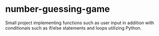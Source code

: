 # number-guessing-game
Small project implementing functions such as user input in addition with conditionals such as if/else statements and loops utilizing Python.
